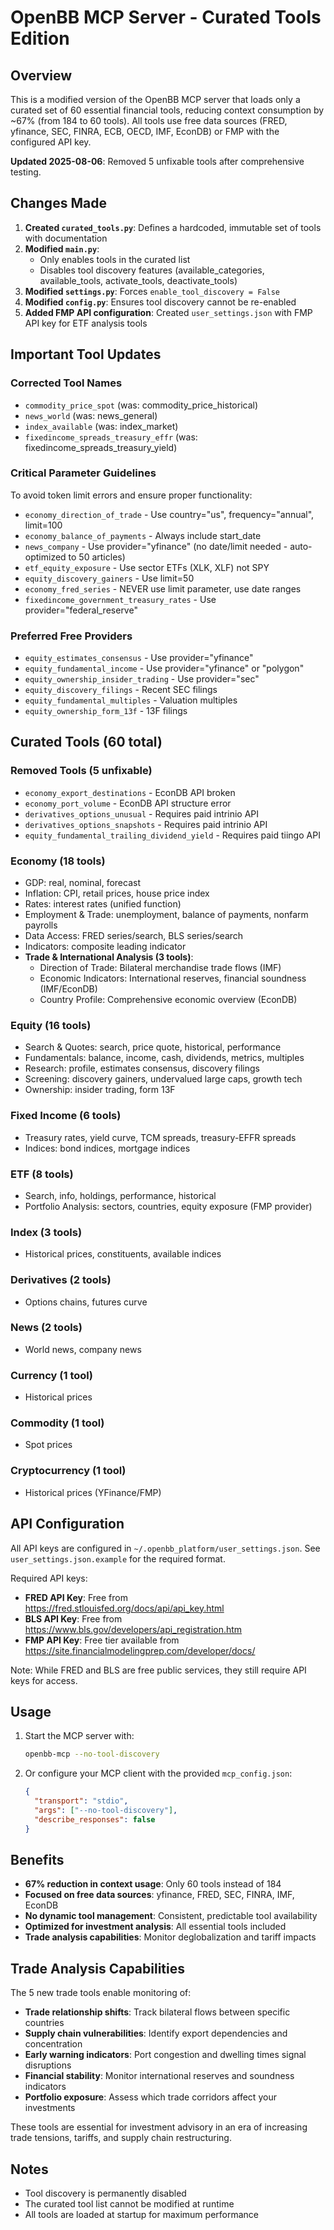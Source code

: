 # OpenBB MCP Server - Curated Tools Edition

## Overview

This is a modified version of the OpenBB MCP server that loads only a curated set of 60 essential financial tools, reducing context consumption by ~67% (from 184 to 60 tools). All tools use free data sources (FRED, yfinance, SEC, FINRA, ECB, OECD, IMF, EconDB) or FMP with the configured API key.

**Updated 2025-08-06**: Removed 5 unfixable tools after comprehensive testing.

## Changes Made

1. **Created `curated_tools.py`**: Defines a hardcoded, immutable set of tools with documentation
2. **Modified `main.py`**: 
   - Only enables tools in the curated list
   - Disables tool discovery features (available_categories, available_tools, activate_tools, deactivate_tools)
3. **Modified `settings.py`**: Forces `enable_tool_discovery = False`
4. **Modified `config.py`**: Ensures tool discovery cannot be re-enabled
5. **Added FMP API configuration**: Created `user_settings.json` with FMP API key for ETF analysis tools

## Important Tool Updates

### Corrected Tool Names
- `commodity_price_spot` (was: commodity_price_historical)
- `news_world` (was: news_general)
- `index_available` (was: index_market)
- `fixedincome_spreads_treasury_effr` (was: fixedincome_spreads_treasury_yield)

### Critical Parameter Guidelines
To avoid token limit errors and ensure proper functionality:
- `economy_direction_of_trade` - Use country="us", frequency="annual", limit=100
- `economy_balance_of_payments` - Always include start_date
- `news_company` - Use provider="yfinance" (no date/limit needed - auto-optimized to 50 articles)
- `etf_equity_exposure` - Use sector ETFs (XLK, XLF) not SPY
- `equity_discovery_gainers` - Use limit=50
- `economy_fred_series` - NEVER use limit parameter, use date ranges
- `fixedincome_government_treasury_rates` - Use provider="federal_reserve"

### Preferred Free Providers
- `equity_estimates_consensus` - Use provider="yfinance"
- `equity_fundamental_income` - Use provider="yfinance" or "polygon"
- `equity_ownership_insider_trading` - Use provider="sec"
- `equity_discovery_filings` - Recent SEC filings
- `equity_fundamental_multiples` - Valuation multiples
- `equity_ownership_form_13f` - 13F filings

## Curated Tools (60 total)

### Removed Tools (5 unfixable)
- `economy_export_destinations` - EconDB API broken
- `economy_port_volume` - EconDB API structure error
- `derivatives_options_unusual` - Requires paid intrinio API
- `derivatives_options_snapshots` - Requires paid intrinio API
- `equity_fundamental_trailing_dividend_yield` - Requires paid tiingo API

### Economy (18 tools)
- GDP: real, nominal, forecast
- Inflation: CPI, retail prices, house price index
- Rates: interest rates (unified function)
- Employment & Trade: unemployment, balance of payments, nonfarm payrolls
- Data Access: FRED series/search, BLS series/search
- Indicators: composite leading indicator
- **Trade & International Analysis (3 tools)**:
  - Direction of Trade: Bilateral merchandise trade flows (IMF)
  - Economic Indicators: International reserves, financial soundness (IMF/EconDB)
  - Country Profile: Comprehensive economic overview (EconDB)

### Equity (16 tools)
- Search & Quotes: search, price quote, historical, performance
- Fundamentals: balance, income, cash, dividends, metrics, multiples
- Research: profile, estimates consensus, discovery filings
- Screening: discovery gainers, undervalued large caps, growth tech
- Ownership: insider trading, form 13F

### Fixed Income (6 tools)
- Treasury rates, yield curve, TCM spreads, treasury-EFFR spreads
- Indices: bond indices, mortgage indices

### ETF (8 tools)
- Search, info, holdings, performance, historical
- Portfolio Analysis: sectors, countries, equity exposure (FMP provider)

### Index (3 tools)
- Historical prices, constituents, available indices

### Derivatives (2 tools)
- Options chains, futures curve

### News (2 tools)
- World news, company news

### Currency (1 tool)
- Historical prices

### Commodity (1 tool)
- Spot prices

### Cryptocurrency (1 tool)
- Historical prices (YFinance/FMP)

## API Configuration

All API keys are configured in `~/.openbb_platform/user_settings.json`. See `user_settings.json.example` for the required format.

Required API keys:
- **FRED API Key**: Free from https://fred.stlouisfed.org/docs/api/api_key.html
- **BLS API Key**: Free from https://www.bls.gov/developers/api_registration.htm
- **FMP API Key**: Free tier available from https://site.financialmodelingprep.com/developer/docs/

Note: While FRED and BLS are free public services, they still require API keys for access.

## Usage

1. Start the MCP server with:
   ```bash
   openbb-mcp --no-tool-discovery
   ```

2. Or configure your MCP client with the provided `mcp_config.json`:
   ```json
   {
     "transport": "stdio",
     "args": ["--no-tool-discovery"],
     "describe_responses": false
   }
   ```

## Benefits

- **67% reduction in context usage**: Only 60 tools instead of 184
- **Focused on free data sources**: yfinance, FRED, SEC, FINRA, IMF, EconDB
- **No dynamic tool management**: Consistent, predictable tool availability
- **Optimized for investment analysis**: All essential tools included
- **Trade analysis capabilities**: Monitor deglobalization and tariff impacts

## Trade Analysis Capabilities

The 5 new trade tools enable monitoring of:
- **Trade relationship shifts**: Track bilateral flows between specific countries
- **Supply chain vulnerabilities**: Identify export dependencies and concentration
- **Early warning indicators**: Port congestion and dwelling times signal disruptions
- **Financial stability**: Monitor international reserves and soundness indicators
- **Portfolio exposure**: Assess which trade corridors affect your investments

These tools are essential for investment advisory in an era of increasing trade tensions, tariffs, and supply chain restructuring.

## Notes

- Tool discovery is permanently disabled
- The curated tool list cannot be modified at runtime
- All tools are loaded at startup for maximum performance